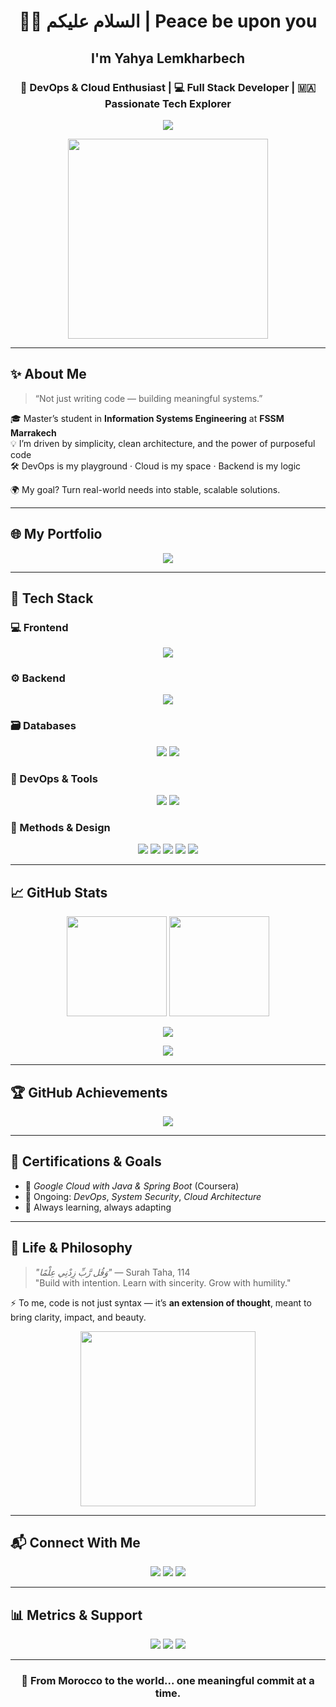 <h1 align="center">👨‍💻 السلام عليكم | Peace be upon you</h1>

<h2 align="center">I'm Yahya Lemkharbech</h2>
<h3 align="center">🚀 DevOps & Cloud Enthusiast | 💻 Full Stack Developer | 🇲🇦 Passionate Tech Explorer</h3>

<p align="center">
  <img src="https://readme-typing-svg.herokuapp.com?font=Cairo&duration=4000&color=F49E38&center=true&vCenter=true&lines=Welcome+to+my+GitHub!;Code+with+purpose.;📿+Seek+knowledge+from+the+cradle+to+the+grave."/>
</p>

<div align="center">
  <img src="https://media.giphy.com/media/qgQUggAC3Pfv687qPC/giphy.gif" width="320" />
</div>

---

## ✨ About Me

> “Not just writing code — building meaningful systems.”

🎓 Master’s student in **Information Systems Engineering** at **FSSM Marrakech**  
💡 I’m driven by simplicity, clean architecture, and the power of purposeful code  
🛠️ DevOps is my playground · Cloud is my space · Backend is my logic  

🌍 My goal? Turn real-world needs into stable, scalable solutions.

---

## 🌐 My Portfolio

<p align="center">
  <a href="https://lemkharbech-yahya.vercel.app/" target="_blank">
    <img src="https://img.shields.io/badge/🌍_Visit_My_Portfolio-F49E38?style=for-the-badge&logo=vercel&logoColor=white"/>
  </a>
</p>

---

## 🧠 Tech Stack

### 💻 Frontend
<p align="center">
  <img src="https://skillicons.dev/icons?i=html,css,js,react,tailwind,bootstrap" />
</p>

### ⚙ Backend
<p align="center">
  <img src="https://skillicons.dev/icons?i=java,spring,php,laravel,python" />
</p>

### 🗃️ Databases
<p align="center">
  <img src="https://skillicons.dev/icons?i=mysql,postgres,firebase" />
  <img src="https://img.shields.io/badge/Oracle-F80000?style=for-the-badge&logo=oracle&logoColor=white"/>
</p>

### 🧪 DevOps & Tools
<p align="center">
  <img src="https://skillicons.dev/icons?i=docker,github,git,jenkins,vscode,idea" />
  <img src="https://img.shields.io/badge/CI%2FCD-0A0A0A?style=for-the-badge&logo=githubactions&logoColor=white"/>
</p>

### 📐 Methods & Design
<p align="center">
  <img src="https://img.shields.io/badge/OOP-232F3E?style=for-the-badge&logo=oop&logoColor=white"/>
  <img src="https://img.shields.io/badge/UML-FFFFFF?style=for-the-badge&logo=uml&logoColor=black"/>
  <img src="https://img.shields.io/badge/Merise-007396?style=for-the-badge&logo=merise&logoColor=white"/>
  <img src="https://img.shields.io/badge/Design%20Pattern-8E44AD?style=for-the-badge&logo=pattern&logoColor=white"/>
  <img src="https://img.shields.io/badge/REST%20API-4B8BBE?style=for-the-badge&logo=rest&logoColor=white"/>
</p>

---

## 📈 GitHub Stats

<p align="center">
  <img src="https://github-readme-stats.vercel.app/api?username=YahyaLem02&show_icons=true&theme=tokyonight" height="160"/>
  <img src="https://github-readme-stats.vercel.app/api/top-langs/?username=YahyaLem02&layout=compact&theme=tokyonight" height="160"/>
</p>

<p align="center">
  <img src="https://github-readme-streak-stats.herokuapp.com/?user=YahyaLem02&theme=tokyonight"/>
</p>

<p align="center">
  <img src="https://github-profile-summary-cards.vercel.app/api/cards/profile-details?username=YahyaLem02&theme=tokyonight" />
</p>

---

## 🏆 GitHub Achievements

<p align="center">
  <img src="https://github-profile-trophy.vercel.app/?username=YahyaLem02&theme=monokai&row=2&column=4" />
</p>

---

## 🎯 Certifications & Goals

- 📜 *Google Cloud with Java & Spring Boot* (Coursera)  
- 🎯 Ongoing: *DevOps*, *System Security*, *Cloud Architecture*  
- 🚀 Always learning, always adapting  

---

## 💬 Life & Philosophy

> *"وَقُل رَّبِّ زِدْنِي عِلْمًا"* — Surah Taha, 114  
> "Build with intention. Learn with sincerity. Grow with humility."

⚡ To me, code is not just syntax — it’s **an extension of thought**, meant to bring clarity, impact, and beauty.

<div align="center">
  <img src="https://media.giphy.com/media/kH1DBkPNyZPOk0BxrM/giphy.gif" width="280" />
</div>

---

## 📬 Connect With Me

<p align="center">
  <a href="mailto:lemkharbechy@gmail.com"><img src="https://img.shields.io/badge/Gmail-D14836?style=for-the-badge&logo=gmail&logoColor=white"/></a>
  <a href="https://linkedin.com/in/yahya-lemkharbech"><img src="https://img.shields.io/badge/LinkedIn-0A66C2?style=for-the-badge&logo=linkedin&logoColor=white"/></a>
  <a href="https://lemkharbech-yahya.vercel.app/"><img src="https://img.shields.io/badge/Portfolio-F49E38?style=for-the-badge&logo=vercel&logoColor=white"/></a>
</p>

---

## 📊 Metrics & Support

<p align="center">
  <img src="https://komarev.com/ghpvc/?username=YahyaLem02&label=Profile%20Views&color=blueviolet&style=flat-square"/>
  <img src="https://img.shields.io/github/followers/YahyaLem02?style=social" />
  <img src="https://img.shields.io/github/stars/YahyaLem02?style=social" />
</p>

---

<h3 align="center">🚀 From Morocco to the world... one meaningful commit at a time.</h3>
